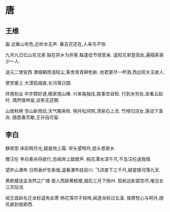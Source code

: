 # 唐
## 王维
画
远看山有色,近听水无声.
春去花还在,人来鸟不惊.

九月九日忆山东兄弟
独在异乡为异客,每逢佳节倍思亲.
遥知兄弟登高处,遍插茱萸少一人.

送元二使安西
渭城朝雨浥轻尘,客舍青青柳色新.
劝君更尽一杯酒,西出阳关无故人.

使至塞上
大漠孤烟直,长河落日圆.

终南别业
中岁颇好道,晚家南山陲.
兴来每独往,胜事空自知.
行到水穷处,坐看云起时.
偶然值林叟,谈笑无还期.

山居秋暝
空山新雨后,天气晚来秋.
明月松间照,清泉石上流.
竹喧归浣女,莲动下渔舟.
随意春芳歇,王孙自可留.

## 李白
静夜思
床前明月光,疑是地上霜.
举头望明月,低头思故乡.

赠汪伦
李白乘舟将欲行,忽闻岸上踏歌声.
桃花潭水深千尺,不及汪伦送我情.

望庐山瀑布
日照香炉生紫烟,遥看瀑布挂前川.
飞流直下三千尺,疑是银河落九天.

黄鹤楼送孟浩然之广陵
故人西辞黄鹤楼,烟花三月下扬州.
孤帆远影碧空尽,唯见长江天际流.

闻王昌龄左迁龙标遥有此寄
杨花落尽子规啼,闻道龙标过五溪.
我寄愁心与明月,随风直到夜郎西.



